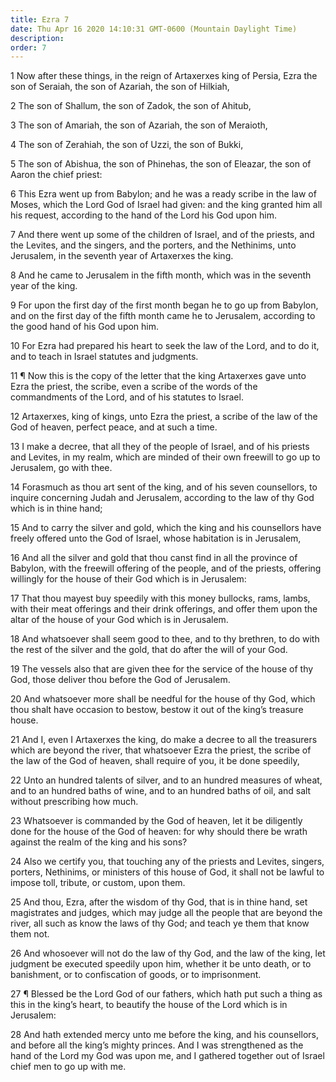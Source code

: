 ```yaml
---
title: Ezra 7
date: Thu Apr 16 2020 14:10:31 GMT-0600 (Mountain Daylight Time)
description: 
order: 7
---
```


<p>
  1 Now after these things, in the reign of Artaxerxes king of Persia, Ezra the
  son of Seraiah, the son of Azariah, the son of Hilkiah,
</p>
<p>2 The son of Shallum, the son of Zadok, the son of Ahitub,</p>
<p>3 The son of Amariah, the son of Azariah, the son of Meraioth,</p>
<p>4 The son of Zerahiah, the son of Uzzi, the son of Bukki,</p>
<p>
  5 The son of Abishua, the son of Phinehas, the son of Eleazar, the son of
  Aaron the chief priest:
</p>
<p>
  6 This Ezra went up from Babylon; and he was a ready scribe in the law of
  Moses, which the Lord God of Israel had given: and the king granted him all
  his request, according to the hand of the Lord his God upon him.
</p>
<p>
  7 And there went up some of the children of Israel, and of the priests, and
  the Levites, and the singers, and the porters, and the Nethinims, unto
  Jerusalem, in the seventh year of Artaxerxes the king.
</p>
<p>
  8 And he came to Jerusalem in the fifth month, which was in the seventh year
  of the king.
</p>
<p>
  9 For upon the first day of the first month began he to go up from Babylon,
  and on the first day of the fifth month came he to Jerusalem, according to the
  good hand of his God upon him.
</p>
<p>
  10 For Ezra had prepared his heart to seek the law of the Lord, and to do it,
  and to teach in Israel statutes and judgments.
</p>
<p>
  11 &#xB6; Now this is the copy of the letter that the king Artaxerxes gave
  unto Ezra the priest, the scribe, even a scribe of the words of the
  commandments of the Lord, and of his statutes to Israel.
</p>
<p>
  12 Artaxerxes, king of kings, unto Ezra the priest, a scribe of the law of the
  God of heaven, perfect peace, and at such a time.
</p>
<p>
  13 I make a decree, that all they of the people of Israel, and of his priests
  and Levites, in my realm, which are minded of their own freewill to go up to
  Jerusalem, go with thee.
</p>
<p>
  14 Forasmuch as thou art sent of the king, and of his seven counsellors, to
  inquire concerning Judah and Jerusalem, according to the law of thy God which
  is in thine hand;
</p>
<p>
  15 And to carry the silver and gold, which the king and his counsellors have
  freely offered unto the God of Israel, whose habitation is in Jerusalem,
</p>
<p>
  16 And all the silver and gold that thou canst find in all the province of
  Babylon, with the freewill offering of the people, and of the priests,
  offering willingly for the house of their God which is in Jerusalem:
</p>
<p>
  17 That thou mayest buy speedily with this money bullocks, rams, lambs, with
  their meat offerings and their drink offerings, and offer them upon the altar
  of the house of your God which is in Jerusalem.
</p>
<p>
  18 And whatsoever shall seem good to thee, and to thy brethren, to do with the
  rest of the silver and the gold, that do after the will of your God.
</p>
<p>
  19 The vessels also that are given thee for the service of the house of thy
  God, those deliver thou before the God of Jerusalem.
</p>
<p>
  20 And whatsoever more shall be needful for the house of thy God, which thou
  shalt have occasion to bestow, bestow it out of the king&#x2019;s treasure
  house.
</p>
<p>
  21 And I, even I Artaxerxes the king, do make a decree to all the treasurers
  which are beyond the river, that whatsoever Ezra the priest, the scribe of the
  law of the God of heaven, shall require of you, it be done speedily,
</p>
<p>
  22 Unto an hundred talents of silver, and to an hundred measures of wheat, and
  to an hundred baths of wine, and to an hundred baths of oil, and salt without
  prescribing how much.
</p>
<p>
  23 Whatsoever is commanded by the God of heaven, let it be diligently done for
  the house of the God of heaven: for why should there be wrath against the
  realm of the king and his sons?
</p>
<p>
  24 Also we certify you, that touching any of the priests and Levites, singers,
  porters, Nethinims, or ministers of this house of God, it shall not be lawful
  to impose toll, tribute, or custom, upon them.
</p>
<p>
  25 And thou, Ezra, after the wisdom of thy God, that is in thine hand, set
  magistrates and judges, which may judge all the people that are beyond the
  river, all such as know the laws of thy God; and teach ye them that know them
  not.
</p>
<p>
  26 And whosoever will not do the law of thy God, and the law of the king, let
  judgment be executed speedily upon him, whether it be unto death, or to
  banishment, or to confiscation of goods, or to imprisonment.
</p>
<p>
  27 &#xB6; Blessed be the Lord God of our fathers, which hath put such a thing
  as this in the king&#x2019;s heart, to beautify the house of the Lord which is
  in Jerusalem:
</p>
<p>
  28 And hath extended mercy unto me before the king, and his counsellors, and
  before all the king&#x2019;s mighty princes. And I was strengthened as the
  hand of the Lord my God was upon me, and I gathered together out of Israel
  chief men to go up with me.
</p>
